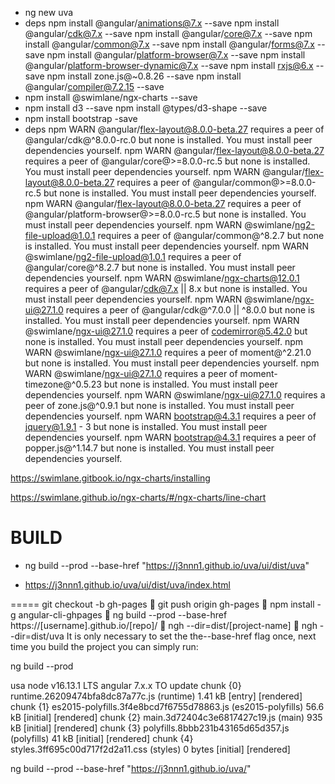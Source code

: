 
 - ng new uva
 - deps
npm install @angular/animations@7.x  --save
npm install @angular/cdk@7.x   --save
npm install @angular/core@7.x   --save
npm install @angular/common@7.x  --save
npm install @angular/forms@7.x  --save
npm install @angular/platform-browser@7.x  --save
npm install @angular/platform-browser-dynamic@7.x  --save
npm install rxjs@6.x --save
npm install zone.js@~0.8.26 --save
npm install @angular/compiler@7.2.15  --save
 - npm install @swimlane/ngx-charts --save
 - npm install d3 --save npm install @types/d3-shape --save
 - npm install bootstrap -save
- deps
npm WARN @angular/flex-layout@8.0.0-beta.27 requires a peer of @angular/cdk@^8.0.0-rc.0 but none is installed. You must install peer dependencies yourself.
npm WARN @angular/flex-layout@8.0.0-beta.27 requires a peer of @angular/core@>=8.0.0-rc.5 but none is installed. You must install peer dependencies yourself.
npm WARN @angular/flex-layout@8.0.0-beta.27 requires a peer of @angular/common@>=8.0.0-rc.5 but none is installed. You must install peer dependencies yourself.
npm WARN @angular/flex-layout@8.0.0-beta.27 requires a peer of @angular/platform-browser@>=8.0.0-rc.5 but none is installed. You must install peer dependencies yourself.
npm WARN @swimlane/ng2-file-upload@1.0.1 requires a peer of @angular/common@^8.2.7 but none is installed. You must install peer dependencies yourself.
npm WARN @swimlane/ng2-file-upload@1.0.1 requires a peer of @angular/core@^8.2.7 but none is installed. You must install peer dependencies yourself.
npm WARN @swimlane/ngx-charts@12.0.1 requires a peer of @angular/cdk@7.x || 8.x but none is installed. You must install peer dependencies yourself.
npm WARN @swimlane/ngx-ui@27.1.0 requires a peer of @angular/cdk@^7.0.0 || ^8.0.0 but none is installed. You must install peer dependencies yourself.
npm WARN @swimlane/ngx-ui@27.1.0 requires a peer of codemirror@5.42.0 but none is installed. You must install peer dependencies yourself.
npm WARN @swimlane/ngx-ui@27.1.0 requires a peer of moment@^2.21.0 but none is installed. You must install peer dependencies yourself.
npm WARN @swimlane/ngx-ui@27.1.0 requires a peer of moment-timezone@^0.5.23 but none is installed. You must install peer dependencies yourself.
npm WARN @swimlane/ngx-ui@27.1.0 requires a peer of zone.js@^0.9.1 but none is installed. You must install peer dependencies yourself.
npm WARN bootstrap@4.3.1 requires a peer of jquery@1.9.1 - 3 but none is installed. You must install peer dependencies yourself.
npm WARN bootstrap@4.3.1 requires a peer of popper.js@^1.14.7 but none is installed. You must install peer dependencies yourself.

https://swimlane.gitbook.io/ngx-charts/installing

https://swimlane.github.io/ngx-charts/#/ngx-charts/line-chart

BUILD
=====
- ng build --prod --base-href "https://j3nnn1.github.io/uva/ui/dist/uva"

- https://j3nnn1.github.io/uva/ui/dist/uva/index.html

=====
git checkout -b gh-pages
🌹  git push origin gh-pages
🌹  npm install -g angular-cli-ghpages
🌹  ng build --prod --base-href https://[username].github.io/[repo]/
🌹  ngh --dir=dist/[project-name]
🌹  ngh --dir=dist/uva
It is only necessary to set the the--base-href flag once, next time you build the project you can simply run:

ng build --prod

usa node v16.13.1 LTS
angular 7.x.x
TO update
chunk {0} runtime.26209474bfa8dc87a77c.js (runtime) 1.41 kB [entry] [rendered]
chunk {1} es2015-polyfills.3f4e8bcd7f6755d78863.js (es2015-polyfills) 56.6 kB [initial] [rendered]
chunk {2} main.3d72404c3e6817427c19.js (main) 935 kB [initial] [rendered]
chunk {3} polyfills.8bbb231b43165d65d357.js (polyfills) 41 kB [initial] [rendered]
chunk {4} styles.3ff695c00d717f2d2a11.css (styles) 0 bytes [initial] [rendered]


ng build --prod --base-href "https://j3nnn1.github.io/uva/"
